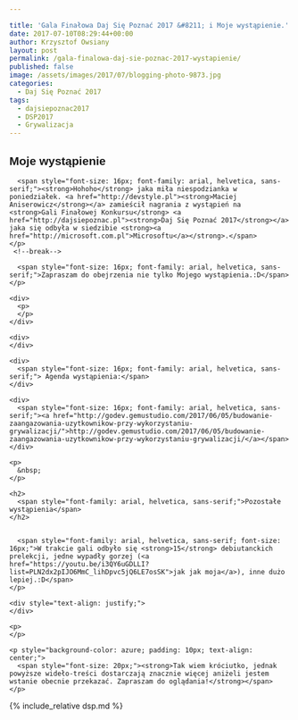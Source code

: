 ```yaml
---

title: 'Gala Finałowa Daj Się Poznać 2017 &#8211; i Moje wystąpienie.'
date: 2017-07-10T08:29:44+00:00
author: Krzysztof Owsiany
layout: post
permalink: /gala-finalowa-daj-sie-poznac-2017-wystapienie/
published: false
image: /assets/images/2017/07/blogging-photo-9873.jpg
categories:
  - Daj Się Poznać 2017
tags:
  - dajsiepoznac2017
  - DSP2017
  - Grywalizacja
---
```

<div id="dslc-theme-content">
  <div id="dslc-theme-content-inner">
    <h2>
      <span style="font-family: arial, helvetica, sans-serif;">Moje wystąpienie</span>
    </h2>
    

      <span style="font-size: 16px; font-family: arial, helvetica, sans-serif;"><strong>Hohoho</strong> jaka miła niespodzianka w poniedziałek. <a href="http://devstyle.pl"><strong>Maciej Aniserowicz</strong></a> zamieścił nagrania z wystąpień na <strong>Gali Finałowej Konkursu</strong> <a href="http://dajsiepoznac.pl"><strong>Daj Się Poznać 2017</strong></a> jaka się odbyła w siedzibie <strong><a href="http://microsoft.com.pl">Microsoftu</a></strong>.</span>
    </p>
     <!--break-->

      <span style="font-size: 16px; font-family: arial, helvetica, sans-serif;">Zapraszam do obejrzenia nie tylko Mojego wystąpienia.:D</span>
    </p>
    
    <div>
      <p>
      </p>
    </div>
    
    <div>
    </div>
    
    <div>
      <span style="font-size: 16px; font-family: arial, helvetica, sans-serif;"> Agenda wystąpienia:</span>
    </div>
    
    <div>
      <span style="font-size: 16px; font-family: arial, helvetica, sans-serif;"><a href="http://godev.gemustudio.com/2017/06/05/budowanie-zaangazowania-uzytkownikow-przy-wykorzystaniu-grywalizacji/">http://godev.gemustudio.com/2017/06/05/budowanie-zaangazowania-uzytkownikow-przy-wykorzystaniu-grywalizacji/</a></span>
    </div>
    
    <p>
      &nbsp;
    </p>
    
    <h2>
      <span style="font-family: arial, helvetica, sans-serif;">Pozostałe wystąpienia</span>
    </h2>
    

      <span style="font-family: arial, helvetica, sans-serif; font-size: 16px;">W trakcie gali odbyło się <strong>15</strong> debiutanckich prelekcji, jedne wypadły gorzej (<a href="https://youtu.be/i3QY6uGDLLI?list=PLN2dx2pIJO6MmC_lihDpvc5jQ6LE7osSK">jak jak moja</a>), inne dużo lepiej.:D</span>
    </p>
    
    <div style="text-align: justify;">
    </div>
    
    <p>
    </p>
    
    <p style="background-color: azure; padding: 10px; text-align: center;">
      <span style="font-size: 20px;"><strong>Tak wiem króciutko, jednak powyższe wideło-treści dostarczają znacznie więcej aniżeli jestem wstanie obecnie przekazać. Zapraszam do oglądania!</strong></span>
    </p>
    
{% include_relative dsp.md %}